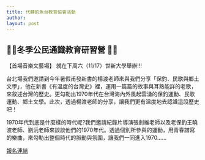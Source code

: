 ```yaml
---
title: 代轉釣魚台教育協會活動
author: 
layout: post
---
```


## 📣📣冬季公民通識教育研習營 📣📣

【首場音樂文藝場】 就在下周六（11/17）世新大學舉辦!!!

台北場我們邀請到今年暑假甫發新書的楊渡老師來與我們分享「保釣、民歌與鄉土文學」，他在新書《有溫度的台灣史》裡，運用一篇篇的故事與耳熟能詳的老歌，來敘述台灣的歷史。更勾勒出1970年代在台灣海內外風起雲湧的保釣運動、民歌運動、鄉土文學。此次，透過楊渡老師的分享，讓我們更有溫度地去認識這段歷史吧！

1970年代到底是什麼樣的時代呢?我們邀請紀錄片導演張釗維老師以及老保釣王曉波老師、劉沅老師來談談他們的1970年代。透過個別所參與的運動，用青春譜寫的樂曲，來勾勒出整個時代的脈動與氛圍，讓我們一同進入1970......

[報名連結](https://goo.gl/forms/Jr1o59GzORJwiebU2)

<span class="image"><img src="{{ 'assets/images/diaoyutai.jpg' | relative_url }}" alt="" /></span>
